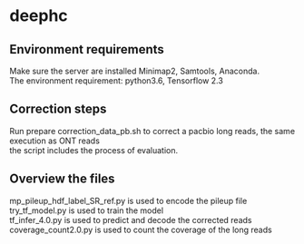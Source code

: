 # deephc
## Environment requirements
Make sure the server are installed Minimap2, Samtools, Anaconda.  
The environment requirement: python3.6, Tensorflow 2.3  

## Correction steps
Run prepare correction_data_pb.sh to correct a pacbio long reads, the same execution as ONT reads  
the script includes the process of evaluation.  

## Overview the files
mp_pileup_hdf_label_SR_ref.py is used to encode the pileup file  
try_tf_model.py is used to train the model  
tf_infer_4.0.py is used to predict and decode the corrected reads  
coverage_count2.0.py is used to count the coverage of the long reads
